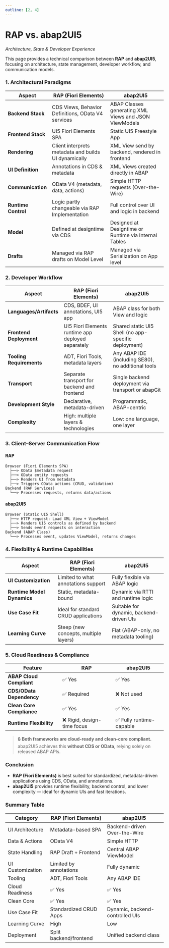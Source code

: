 ```yaml
---
outline: [2, 4]
---
```


# RAP vs. abap2UI5
_Architecture, State & Developer Experience_

This page provides a technical comparison between **RAP** and **abap2UI5**, focusing on architecture, state management, developer workflow, and communication models.

### 1. Architectural Paradigms

| Aspect            | RAP (Fiori Elements)                                             | abap2UI5                                                   |
|-------------------|------------------------------------------------------------------|------------------------------------------------------------|
| **Backend Stack** | CDS Views, Behavior Definitions, OData V4 services               | ABAP Classes generating XML Views and JSON ViewModels     |
| **Frontend Stack**| UI5 Fiori Elements SPA                                           | Static UI5 Freestyle App                            |
| **Rendering**     | Client interprets metadata and builds UI dynamically             | XML View send by backend, rendered in frontend      |
| **UI Definition** | Annotations in CDS & metadata                                    | XML Views created directly in ABAP                         |
| **Communication** | OData V4 (metadata, data, actions)                               | Simple HTTP requests (Over-the-Wire)                      |
| **Runtime Control**| Logic partly changeable via RAP Implementation                  | Full control over UI and logic in backend                 |
| **Model**         | Defined at designtime via CDS                                    | Designed at Designtime or Runtime via Internal Tables     |
| **Drafts**        | Managed via RAP drafts on Model Level                            | Managed via Serialization on App level     |


### 2. Developer Workflow

| Aspect                     | RAP (Fiori Elements)                                 | abap2UI5                                               |
|----------------------------|------------------------------------------------------|--------------------------------------------------------|
| **Languages/Artifacts**    | CDS, BDEF, UI annotations, UI5 app                    | ABAP class for both View and logic                     |
| **Frontend Deployment**    | UI5 Fiori Elements runtime app deployed separately    | Shared static UI5 Shell (no app-specific deployment)   |
| **Tooling Requirements**   | ADT, Fiori Tools, metadata layers                     | Any ABAP IDE (including SE80), no additional tools     |
| **Transport**              | Separate transport for backend and frontend           | Single backend deployment via transport or abapGit     |
| **Development Style**      | Declarative, metadata-driven                          | Programmatic, ABAP-centric                             |
| **Complexity**             | High: multiple layers & technologies                  | Low: one language, one layer                           |


### 3. Client–Server Communication Flow

#### RAP

```plaintext
Browser (Fiori Elements SPA)
  ├──> OData $metadata request
  ├──> OData entity requests
  ├──> Renders UI from metadata
  ├──> Triggers OData actions (CRUD, validation)
Backend (RAP Services)
  └──> Processes requests, returns data/actions
```
#### abap2UI5
```plaintext
Browser (Static UI5 Shell)
  ├──> HTTP request: Load XML View + ViewModel
  ├──> Renders UI5 controls as defined by backend
  ├──> Sends event requests on interaction
Backend (ABAP Class)
  └──> Processes event, updates ViewModel, returns changes
```

### 4. Flexibility & Runtime Capabilities

| Aspect                    | RAP (Fiori Elements)                        | abap2UI5                                 |
|---------------------------|---------------------------------------------|------------------------------------------|
| **UI Customization**      | Limited to what annotations support         | Fully flexible via ABAP logic            |
| **Runtime Model Dynamics**| Static, metadata-bound                      | Dynamic via RTTI and runtime logic       |
| **Use Case Fit**          | Ideal for standard CRUD applications        | Suitable for dynamic, backend-driven UIs |
| **Learning Curve**        | Steep (new concepts, multiple layers)       | Flat (ABAP-only, no metadata tooling)    |


### 5. Cloud Readiness & Compliance

| Feature                    | RAP                        | abap2UI5                     |
|----------------------------|-----------------------------|-------------------------------|
| **ABAP Cloud Compliant**   | ✅ Yes                      | ✅ Yes                        |
| **CDS/OData Dependency**   | ✅ Required                 | ❌ Not used                   |
| **Clean Core Compliance**  | ✅ Yes                      | ✅ Yes                        |
| **Runtime Flexibility**    | ❌ Rigid, design-time focus | ✅ Fully runtime-capable      |

> 🔒 **Both frameworks are cloud-ready and clean-core compliant.** abap2UI5 achieves this **without CDS or OData**, relying solely on released ABAP APIs.


### Conclusion

- **RAP (Fiori Elements)** is best suited for standardized, metadata-driven applications using CDS, OData, and annotations.
- **abap2UI5** provides runtime flexibility, backend control, and lower complexity — ideal for dynamic UIs and fast iterations.


### Summary Table

| Category                 | RAP (Fiori Elements)           | abap2UI5                          |
|--------------------------|-------------------------------|-----------------------------------|
| UI Architecture          | Metadata-based SPA            | Backend-driven Over-the-Wire     |
| Data & Actions           | OData V4                      | Simple HTTP                      |
| State Handling           | RAP Draft + Frontend          | Central ABAP ViewModel           |
| UI Customization         | Limited by annotations        | Fully dynamic                     |
| Tooling                  | ADT, Fiori Tools              | Any ABAP IDE                     |
| Cloud Readiness          | ✅ Yes                        | ✅ Yes                            |
| Clean Core               | ✅ Yes                        | ✅ Yes                            |
| Use Case Fit             | Standardized CRUD Apps        | Dynamic, backend-controlled UIs  |
| Learning Curve           | High                          | Low                              |
| Deployment               | Split backend/frontend        | Unified backend class            |
